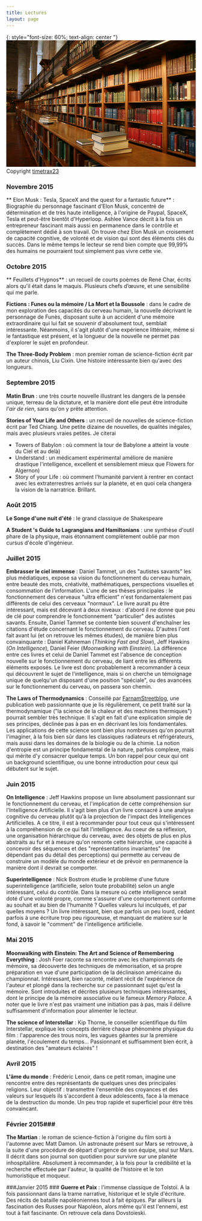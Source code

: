 ```yaml
---
title: Lectures
layout: page
---
```


{: style="font-size: 60%; text-align: center	"} 
<img src="/images/blog/library.jpg" width="700px" />
Copyright [timetrax23](https://www.flickr.com/photos/timetrax/)

### Novembre 2015 ###
** Elon Musk : Tesla, SpaceX and the quest for a fantastic future** : Biographie du personnage fascinant d'Elon Musk, concentré de détermination et de très haute intelligence, à l'origine de Paypal, SpaceX, Tesla et peut-être bientôt d'Hyperloop. Ashlee Vance décrit à la fois un entrepreneur fascinant mais aussi en permanence dans le contrôle et complètement dédié à son travail. On trouve chez Elon Musk un croisement de capacité cognitive, de volonté et de vision qui sont des éléments clés du succès. Dans le même temps le lecteur se rend bien compte que 99,99% des humains ne pourraient tout simplement pas vivre cette vie.

### Octobre 2015 ###
** Feuillets d'Hypnos** : un recueil de courts poèmes de René Char, écrits alors qu'il était dans le maquis. Plusieurs chefs d’œuvre, et une sensibilité qui me parle.

**Fictions : Funes ou la mémoire / La Mort et la Boussole** : dans le cadre de mon exploration des capacités du cerveau humain, la nouvelle décrivant le personnage de Funès, disposant suite à un accident d'une mémoire extraordinaire qui lui fait se souvenir d'absolument tout, semblait intéressante. Néanmoins, il s'agit plutôt d'une expérience littéraire, même si le fantastique est présent, et la longueur de la nouvelle ne permet pas d'explorer le sujet en profondeur.

**The Three-Body Problem** : mon premier roman de science-fiction écrit par un auteur chinois, Liu Cixin. Une histoire intéressante bien qu'avec des longueurs.

### Septembre 2015 ###
**Matin Brun** : une très courte nouvelle illustrant les dangers de la pensée unique, terreau de la dictature, et la manière dont elle peut être introduite *l'air de rien*, sans qu'on y prête attention.

**Stories of Your Life and Others** : un recueil de nouvelles de science-fiction écrit par Ted Chiang. Une petite dizaine de nouvelles, de qualités inégales, mais avec plusieurs vraies petites. Je citerai 
 - Towers of Babylon : où comment la tour de Babylone a atteint la voute du Ciel et au delà)
 - Understand : un médicament expérimental améliore de manière drastique l'intelligence, excellent et sensiblement mieux que Flowers for Algernon)
 - Story of your Life : où comment l'humanité parvient à rentrer en contact avec les extraterrestres arrivés sur la planète, et en quoi cela changera la vision de la narratrice. Brillant.

### Août 2015 ###
**Le Songe d'une nuit d'été** : le grand classique de Shakespeare

**A Student 's Guide to Lagrangians and Hamiltonians** : une synthèse d'outil phare de la physique, mais étonnament complètement oublié par mon cursus d'école d'ingénieur.

### Juillet 2015 ###
**Embrasser le ciel immense** : Daniel Tammet, un des "autistes savants" les plus médiatiques, expose sa vision du fonctionnement du cerveau humain, entre beauté des mots, créativité, mathématiques, perspections visuelles et consommation de l'information. L'une de ses thèses principales : le fonctionnement des cerveaux "ultra efficient" n'est fondamentalement pas différents de celui des cerveaux "normaux". Le livre aurait pu être intéressant, mais est décevant à deux niveaux : d'abord il ne donne que peu de clé pour comprendre le fonctionnement "particulier" des autistes savants. Ensuite, Daniel Tammet se contente bien souvent d'enchaîner les citations d'étude concernant le fonctionnement du cerveau. D'autres l'ont fait avant lui (et on retrouve les mêmes études), de manière bien plus convainquante : Daniel Kahneman (*Thinking Fast and Slow*), Jeff Hawkins (*On Intelligence*), Daniel Feier (*Moonwalking with Einstein*). La différence entre ces livres et celui de Daniel Tammet est l'absence de conception nouvelle sur le fonctionnement du cerveau, de liant entre les différents éléments exposés. Le livre est donc probablement à recommander à ceux qui découvrent le sujet de l'intelligence, mais si on cherche un témoignage unique de quelqu'un disposant d'une position "spéciale", ou des avancées sur le fonctionnement du cerveau, on passera son chemin.

**The Laws of Thermodynamics** : Conseillé par [FarnamStreetblog](http://www.farnamstreetblog.com/), une publication web passionnante que je lis régulièrement, ce petit traité sur la thermodynamique ("la science de la chaleur et des machines thermiques") pourrait sembler très technique. Il s'agit en fait d'une explication simple de ses principes, déclinée pas à pas en en décrivant les lois fondamentales. Les applications de cette science sont bien plus nombreuses qu'on pourrait l'imaginer, à la fois bien sûr dans les classiques radiateurs et réfrigérateurs, mais aussi dans les domaines de la biologie ou de la chimie. La notion d'entropie est un principe fondamental de la nature, parfois complexe, mais qui mérite d'y consacrer quelque temps. Un bon rappel pour ceux qui ont un background scientifique, ou une bonne introduction pour ceux qui débutent sur le sujet.


### Juin 2015 ###
**On Intelligence** : Jeff Hawkins propose un livre absolument passionnant sur le fonctionnement du cerveau, et l'implication de cette compréhension sur l'Intelligence Artificielle. Il s'agit bien plus d'un livre consacré à une analyse cognitive du cerveau plutôt qu'à la projection de l'impact des Intelligences Artificielles. A ce titre, il est à recommander pour tout ceux qui s'intéressent à la compréhension de ce qui fait l'intelligence. Au coeur de sa réflexion, une organisation hiérarchique du cerveau, avec des objets de plus en plus abstraits au fur et à mesure qu'on remonte cette hiérarchie, une capacité à concevoir des séquences et des "représentations invariantes" (ne dépendant pas du détail des perceptions) qui permette au cerveau de construire un modèle du monde extérieur et de prévoir en permanence la manière dont il devrait se comporter.

**Superintelligence** : Nick Bostrom étudie le problème d'une future superintelligence (artificielle, selon toute probabilité) selon un angle intéressant, celui du contrôle. Dans la mesure où cette intelligence serait doté d'une volonté propre, comme s'assurer d'une comportement conforme au souhait et au bien de l'humanité ? Quelles valeurs lui inculqués, et par quelles moyens ? Un livre intéressant, bien que parfois un peu lourd, cédant parfois à une écriture trop peu rigoureuse, et manquant de matière sur le fond, à savoir le "comment" de l'intelligence artificielle.

### Mai 2015 ###
**Moonwalking with Einstein: The Art and Science of Remembering Everything** : Josh Foer raconte sa rencontre avec les championnats de mémoire, sa découverte des techniques de mémorisation, et sa propre préparation en vue d'une participation de la déclinaison américaine du championnat. Intéressant, bien raconté, mélant récit de l'expérience de l'auteur et plongé dans la recherche sur ce passionnant sujet qu'est la mémoire. Sont introduites et décrites plusieurs techniques intéressantes, dont le principe de la mémoire associative ou le fameux *Memory Palace*. A noter que le livre n'est pas vraiment une initiation pas à pas, mais il délivre suffisamment d'information pour alimenter le lecteur.

**The science of Interstellar** : Kip Thorne, le conseiller scientifique du film Interstellar, explique les concepts derrière chaque phénomène physique du film : l'apparence des trous noirs, les vagues géantes sur la première planète, l'écoulement du temps... Passionnant et suffisamment bien écrit, à destination des "amateurs éclairés" !

### Avril 2015 ###
**L'âme du monde** : Frédéric Lenoir, dans ce petit roman, imagine une rencontre entre des représentants de quelques unes des principales religions. Leur objectif : transmettre  l'ensemble des croyances et des valeurs sur lesquels ils s'accordent à deux adolescents, face à la menace de la destruction du monde. Un peu trop rapide et superficiel pour être très convaincant.

### Février 2015###
**The Martian** : le roman de science-fiction à l'origine du film sorti à l'automne avec Matt Damon. Un astronaute présent sur Mars se retrouve, à la suite d'une procédure de départ d'urgence de son équipe, seul sur Mars. Il décrit dans son journal son quotidien pour survivre sur une planète inhospitalière. Absolument à recommander, à la fois pour la crédibilité et la recherche effectuée par l'auteur, la qualité de l'histoire et le ton humoristique et moqueur.

###Janvier 2015 ###
**Guerre et Paix** : l'immense classique de Tolstoï. A la fois passionnant dans la trame narrative, historique et le style d'écriture. Des récits de bataille napoléoniennes tout à fait épiques. Par ailleurs la fascination des Russes pour Napoléon, alors même qu'il est l'ennemi, est tout à fait fascinante. On retrouve cela dans Dovstoïeski.